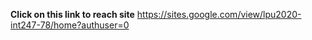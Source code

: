 __Click on this link to reach site__
https://sites.google.com/view/lpu2020-int247-78/home?authuser=0
